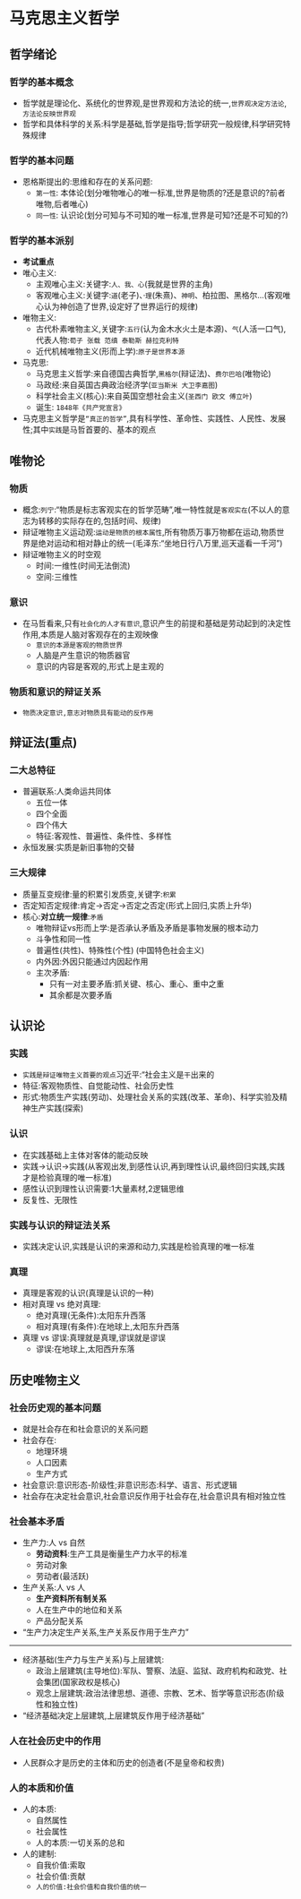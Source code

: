 # 马克思主义哲学

## 哲学绪论

### 哲学的基本概念

- 哲学就是理论化、系统化的世界观,是世界观和方法论的统一,`世界观决定方法论`,`方法论反映世界观`
- 哲学和具体科学的关系:科学是基础,哲学是指导;哲学研究一般规律,科学研究特殊规律

### 哲学的基本问题

- 恩格斯提出的:思维和存在的关系问题:
  - `第一性`: 本体论(划分唯物唯心的唯一标准,世界是物质的?还是意识的?前者唯物,后者唯心)
  - `同一性`: 认识论(划分可知与不可知的唯一标准,世界是可知?还是不可知的?)

### 哲学的基本派别

- **考试重点**
- 唯心主义:
  - 主观唯心主义:关键字:`人、我、心`(我就是世界的主角)
  - 客观唯心主义:关键字:`道`(老子)、·`理`(朱熹)、`神明`、柏拉图、黑格尔...(客观唯心认为神创造了世界,设定好了世界运行的规律)
- 唯物主义:
  - 古代朴素唯物主义,关键字:`五行`(认为金木水火土是本源)、`气`(人活一口气),代表人物:`荀子 张载 范缜 泰勒斯 赫拉克利特`
  - 近代机械唯物主义(形而上学):`原子是世界本源`
- 马克思:
  - 马克思主义哲学:来自德国古典哲学,`黑格尔`(辩证法)、`费尔巴哈`(唯物论)
  - 马政经:来自英国古典政治经济学(`亚当斯米 大卫李嘉图`)
  - 科学社会主义(核心):来自英国空想社会主义(`圣西门 欧文 傅立叶`)
  - 诞生: `1848年《共产党宣言》`
- 马克思主义哲学是`“真正的哲学”`,具有科学性、革命性、实践性、人民性、发展性;其中`实践`是马哲首要的、基本的观点

## 唯物论

### 物质

- 概念:`列宁`:“物质是标志客观实在的哲学范畴”,唯一特性就是`客观实在`(不以人的意志为转移的实际存在的,包括时间、规律)
- 辩证唯物主义运动观:`运动是物质的根本属性`,所有物质万事万物都在运动,物质世界是绝对运动和相对静止的统一(毛泽东:“坐地日行八万里,巡天遥看一千河”)
- 辩证唯物主义的时空观
  - 时间:一维性(时间无法倒流)
  - 空间:三维性

### 意识

- 在马哲看来,只有`社会化的人才有意识`,意识产生的前提和基础是劳动起到的决定性作用,本质是人脑对客观存在的主观映像
  - `意识的本源是客观的物质世界`
  - 人脑是产生意识的物质器官
  - 意识的内容是客观的,形式上是主观的

### 物质和意识的辩证关系

- `物质决定意识,意志对物质具有能动的反作用`

## 辩证法(重点)

### 二大总特征

- 普遍联系:人类命运共同体
  - 五位一体
  - 四个全面
  - 四个伟大
  - 特征:客观性、普遍性、条件性、多样性
- 永恒发展:实质是新旧事物的交替

### 三大规律

- 质量互变规律:量的积累引发质变,关键字:`积累`
- 否定知否定规律:肯定->否定->否定之否定(形式上回归,实质上升华)
- 核心:**对立统一规律**:`矛盾`
  - 唯物辩证vs形而上学:是否承认矛盾及矛盾是事物发展的根本动力
  - 斗争性和同一性
  - 普遍性(共性)、特殊性(个性) (中国特色社会主义)
  - 内外因:外因只能通过内因起作用
  - 主次矛盾:
    - 只有一对主要矛盾:抓关键、核心、重心、重中之重
    - 其余都是次要矛盾

## 认识论

### 实践

- `实践是辩证唯物主义首要的观点`习近平:“社会主义是`干`出来的
- 特征:客观物质性、自觉能动性、社会历史性
- 形式:物质生产实践(劳动)、处理社会关系的实践(改革、革命)、科学实验及精神生产实践(探索)

### 认识

- 在实践基础上主体对客体的能动反映
- 实践->认识->实践(从客观出发,到感性认识,再到理性认识,最终回归实践,实践才是检验真理的唯一标准)
- 感性认识到理性认识需要:1大量素材,2逻辑思维
- 反复性、无限性

### 实践与认识的辩证法关系

- 实践决定认识,实践是认识的来源和动力,实践是检验真理的唯一标准

### 真理

- 真理是客观的认识(真理是认识的一种)
- 相对真理 vs 绝对真理:
  - 绝对真理(无条件):太阳东升西落
  - 相对真理(有条件):在地球上,太阳东升西落
- 真理 vs 谬误:真理就是真理,谬误就是谬误
  - 谬误:在地球上,太阳西升东落

## 历史唯物主义

### 社会历史观的基本问题

- 就是社会存在和社会意识的关系问题
- 社会存在:
  - 地理环境
  - 人口因素
  - 生产方式
- 社会意识:意识形态-阶级性;非意识形态:科学、语言、形式逻辑
- 社会存在决定社会意识,社会意识反作用于社会存在,社会意识具有相对独立性

### 社会基本矛盾

- 生产力:人 vs 自然
  - **劳动资料**:生产工具是衡量生产力水平的标准
  - 劳动对象
  - 劳动者(最活跃)
- 生产关系:人 vs 人
  - **生产资料所有制关系**
  - 人在生产中的地位和关系
  - 产品分配关系
- “生产力决定生产关系,生产关系反作用于生产力”

---

- 经济基础(生产力与生产关系)与上层建筑:
  - 政治上层建筑(主导地位):军队、警察、法庭、监狱、政府机构和政党、社会集团(国家政权是核心)
  - 观念上层建筑:政治法律思想、道德、宗教、艺术、哲学等意识形态(阶级性和独立性)
- “经济基础决定上层建筑,上层建筑反作用于经济基础”

### 人在社会历史中的作用

- 人民群众才是历史的主体和历史的创造者(不是皇帝和权贵)

### 人的本质和价值

- 人的本质:
  - 自然属性
  - 社会属性
  - 人的本质:一切关系的总和
- 人的建制:
  - 自我价值:索取
  - 社会价值:贡献
  - `人的价值:社会价值和自我价值的统一`
